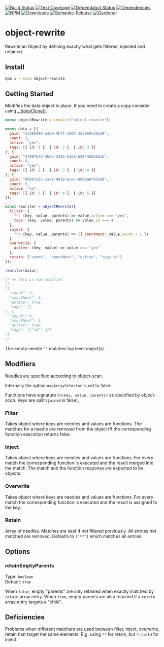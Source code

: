 [![Build Status](https://circleci.com/gh/blackflux/object-rewrite.png?style=shield)](https://circleci.com/gh/blackflux/object-rewrite)
[![Test Coverage](https://img.shields.io/coveralls/blackflux/object-rewrite/master.svg)](https://coveralls.io/github/blackflux/object-rewrite?branch=master)
[![Dependabot Status](https://api.dependabot.com/badges/status?host=github&repo=blackflux/object-rewrite)](https://dependabot.com)
[![Dependencies](https://david-dm.org/blackflux/object-rewrite/status.svg)](https://david-dm.org/blackflux/object-rewrite)
[![NPM](https://img.shields.io/npm/v/object-rewrite.svg)](https://www.npmjs.com/package/object-rewrite)
[![Downloads](https://img.shields.io/npm/dt/object-rewrite.svg)](https://www.npmjs.com/package/object-rewrite)
[![Semantic-Release](https://github.com/blackflux/js-gardener/blob/master/assets/icons/semver.svg)](https://github.com/semantic-release/semantic-release)
[![Gardener](https://github.com/blackflux/js-gardener/blob/master/assets/badge.svg)](https://github.com/blackflux/js-gardener)

# object-rewrite

Rewrite an Object by defining exactly what gets filtered, injected and retained.

## Install

```bash
npm i --save object-rewrite
```

## Getting Started

Modifies the data object in place. If you need to create a copy consider using [_.deepClone()](https://lodash.com/docs/#cloneDeep).

<!-- eslint-disable-next-line import/no-unresolved -->
```js
const objectRewrite = require("object-rewrite");

const data = [{
  guid: "aad8b948-a3de-4bff-a50f-3d59e9510aa9",
  count: 3,
  active: "yes",
  tags: [{ id: 1 }, { id: 2 }, { id: 3 }]
}, {
  guid: "4409fb72-36e3-4385-b3da-b4944d028dcb",
  count: 4,
  active: "yes",
  tags: [{ id: 2 }, { id: 3 }, { id: 4 }]
}, {
  guid: "96067a3c-caa2-4018-bcec-6969a874dad9",
  count: 5,
  active: "no",
  tags: [{ id: 3 }, { id: 4 }, { id: 5 }]
}];

const rewriter = objectRewrite({
  filter: {
    "": (key, value, parents) => value.active === "yes",
    tags: (key, value, parents) => value.id === 4
  },
  inject: {
    "": (key, value, parents) => ({ countNext: value.count + 1 })
  },
  overwrite: {
    active: (key, value) => value === "yes"
  },
  retain: ["count", "countNext", "active", "tags.id"]
});

rewriter(data);

// => data is now modified
/*
[{
  "count": 3,
  "countNext": 4,
  "active": true,
  "tags": []
}, {
  "count": 4,
  "countNext": 5,
  "active": true,
  "tags": [{"id": 4}]
}]
*/
```

The empty needle `""` matches top level object(s).  

## Modifiers

Needles are specified according to [object-scan](https://github.com/blackflux/object-scan).

Internally the option `useArraySelector` is set to false.

Functions have signature `Fn(key, value, parents)` as specified by *object-scan*. Keys are split (`joined` is false),

### Filter

Takes object where keys are needles and values are functions. The matches for a needle are removed from the object iff the corresponding function execution returns false.

### Inject

Takes object where keys are needles and values are functions. For every match the corresponding function is executed and the result merged into the match. The match and the function response are expected to be objects.

### Overwrite

Takes object where keys are needles and values are functions. For every match the corresponding function is executed and the result is assigned to the key.

### Retain

Array of needles. Matches are kept if not filtered previously. All entries not matched are removed. Defaults to `["**"]` which matches all entries.

## Options

### retainEmptyParents

Type: `boolean`<br>
Default: `true`

When `false`, empty "parents" are only retained when exactly matched by `retain` array entry. When `true`, empty parents are also retained if a `retain` array entry targets a "child".

## Deficiencies

Problems when different matchers are used between filter, inject, overwrite, retain that target the same elements.
E.g. using `**` for retain, but `*.field` for inject.
